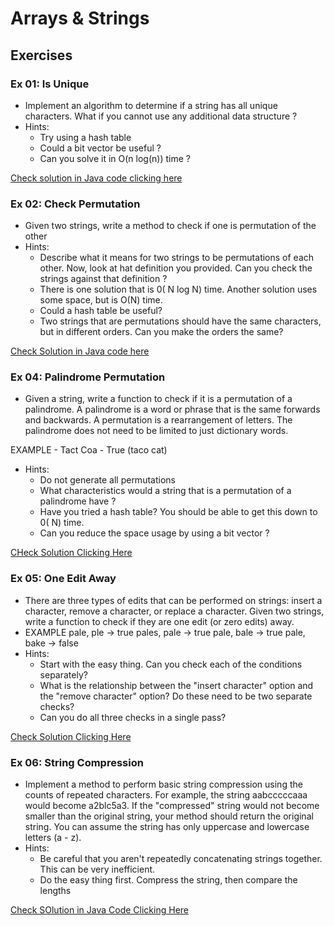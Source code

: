 # Arrays & Strings

## Exercises

### Ex 01: Is Unique
- Implement an algorithm to determine if a string has all unique characters. What if you cannot use any additional data structure ?
- Hints:
    - Try using a hash table
    - Could a bit vector be useful ?
    - Can you solve it in O(n log(n)) time ?
      
[Check solution in Java code clicking here](Ex1_IsUnique.java)

### Ex 02: Check Permutation
- Given two strings, write a method to check if one is permutation of the other
- Hints:
    -   Describe what it means for two strings to be permutations of each other. Now, look at
        hat definition you provided. Can you check the strings against that definition ?
    -   There is one solution that is 0( N log N) time. Another solution uses some space, but
        is O(N) time. 
    -   Could a hash table be useful? 
    -   Two strings that are permutations should have the same characters, but in different orders. Can you make the orders the same?

[Check Solution in Java code here](Ex2_CheckPermutation.java)


### Ex 04: Palindrome Permutation
-   Given a string, write a function to check if it is a permutation of a palindrome. A palindrome is a word or phrase that is the same forwards and backwards. A permutation
is a rearrangement of letters. The palindrome does not need to be limited to just dictionary words.

EXAMPLE 
    -   Tact Coa
    - True (taco cat)

-   Hints:
    -   Do not generate all permutations
    -   What characteristics would a string that is a permutation of a palindrome have ?
    -   Have you tried a hash table? You should be able to get this down to 0( N) time. 
    -   Can you reduce the space usage by using a bit vector ?

[CHeck Solution Clicking Here](Ex4_CheckPalindrome.java)

### Ex 05: One Edit Away
-   There are three types of edits that can be performed on strings: insert a character,
remove a character, or replace a character. Given two strings, write a function to check if they are
one edit (or zero edits) away.
-   EXAMPLE
        pale, ple -> true
        pales, pale -> true
        pale, bale -> true
        pale, bake -> false   
-   Hints:
    -   Start with the easy thing. Can you check each of the conditions separately? 
    -   What is the relationship between the "insert character" option and the "remove character" option? Do these need to be two separate checks? 
    -   Can you do all three checks in a single pass?

[Check Solution Clicking Here](Ex5_OneAway.java)

### Ex 06: String Compression
-   Implement a method to perform basic string compression using the counts
of repeated characters. For example, the string aabcccccaaa would become a2blc5a3. If the
"compressed" string would not become smaller than the original string, your method should return
the original string. You can assume the string has only uppercase and lowercase letters (a - z). 
-   Hints:
    -   Be careful that you aren't repeatedly concatenating strings together. This can be very
inefficient. 
    -   Do the easy thing first. Compress the string, then compare the lengths

[Check SOlution in Java Code Clicking Here](Ex6_StringCompression.java)
